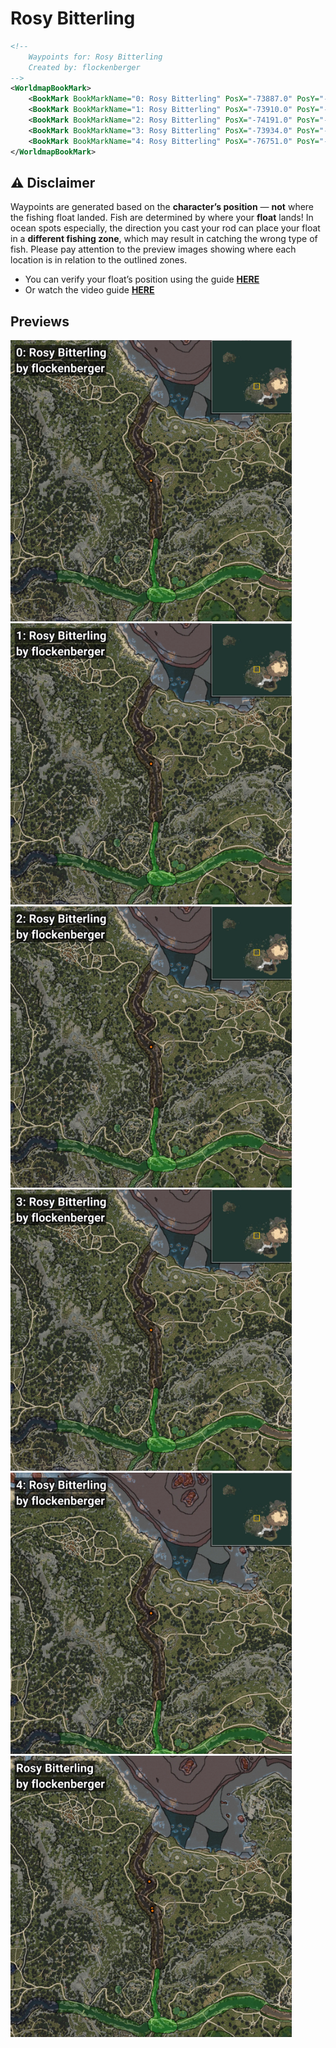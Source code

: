 # Rosy Bitterling
```xml
<!--
    Waypoints for: Rosy Bitterling
    Created by: flockenberger
-->
<WorldmapBookMark>
    <BookMark BookMarkName="0: Rosy Bitterling" PosX="-73887.0" PosY="-4449.0" PosZ="37935.0" />
    <BookMark BookMarkName="1: Rosy Bitterling" PosX="-73910.0" PosY="-4449.0" PosZ="37953.0" />
    <BookMark BookMarkName="2: Rosy Bitterling" PosX="-74191.0" PosY="-4288.0" PosZ="40102.0" />
    <BookMark BookMarkName="3: Rosy Bitterling" PosX="-73934.0" PosY="-4449.0" PosZ="37956.0" />
    <BookMark BookMarkName="4: Rosy Bitterling" PosX="-76751.0" PosY="-4081.0" PosZ="63593.0" />
</WorldmapBookMark>
```

## ⚠️ Disclaimer
Waypoints are generated based on the __**character’s position**__ — __not__ where the fishing float landed.
Fish are determined by where your **float** lands!
In ocean spots especially, the direction you cast your rod can place your float in a **different fishing zone**, which may result in catching the wrong type of fish.
Please pay attention to the preview images showing where each location is in relation to the outlined zones.

- You can verify your float’s position using the guide [**HERE**](https://flockenberger.github.io/bdo-fish-position/)
- Or watch the video guide [**HERE**](https://youtu.be/t-VXcRoNojk)

## Previews
<img src="./Rosy Bitterling_0_Preview.webp" width="450"/> <img src="./Rosy Bitterling_1_Preview.webp" width="450"/> <img src="./Rosy Bitterling_2_Preview.webp" width="450"/> <img src="./Rosy Bitterling_3_Preview.webp" width="450"/> <img src="./Rosy Bitterling_4_Preview.webp" width="450"/> <img src="./Rosy Bitterling_Preview.webp" width="450"/> 